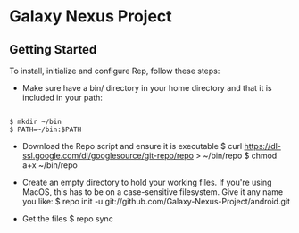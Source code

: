 Galaxy Nexus Project
========================

Getting Started
---------------

To install, initialize and configure Rep, follow these steps:

* Make sure have a bin/ directory in your home directory and that it is included in your path:
<pre><code>
$ mkdir ~/bin
$ PATH=~/bin:$PATH
</code></pre>

* Download the Repo script and ensure it is executable
    $ curl https://dl-ssl.google.com/dl/googlesource/git-repo/repo > ~/bin/repo
    $ chmod a+x ~/bin/repo

* Create an empty directory to hold your working files.  If you're using MacOS, this has to be on a case-sensitive filesystem.  Give it any name you like:
    $ repo init -u git://github.com/Galaxy-Nexus-Project/android.git

* Get the files
    $ repo sync
